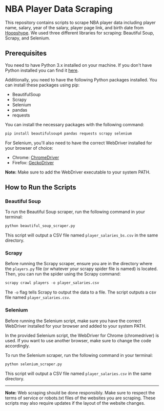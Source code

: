 # NBA Player Data Scraping
This repository contains scripts to scrape NBA player data including player name, salary, year of the salary, player page link, and birth date from [Hoopshype](https://hoopshype.com/). We used three different libraries for scraping: Beautiful Soup, Scrapy, and Selenium.

## Prerequisites
You need to have Python 3.x installed on your machine. If you don't have Python installed you can find it [here](https://www.python.org/downloads/).

Additionally, you need to have the following Python packages installed. You can install these packages using pip:
- BeautifulSoup
- Scrapy
- Selenium
- pandas
- requests

You can install the necessary packages with the following command:
```python 
pip install beautifulsoup4 pandas requests scrapy selenium
```

For Selenium, you'll also need to have the correct WebDriver installed for your browser of choice:

- Chrome: [ChromeDriver](https://sites.google.com/chromium.org/driver/)
- Firefox: [GeckoDriver](https://github.com/mozilla/geckodriver/releases)

**Note:** Make sure to add the WebDriver executable to your system PATH.

## How to Run the Scripts

### Beautiful Soup
To run the Beautiful Soup scraper, run the following command in your terminal:
```python 
python beautiful_soup_scraper.py
```
This script will output a CSV file named `player_salaries_bs.csv` in the same directory.

### Scrapy
Before running the Scrapy scraper, ensure you are in the directory where the `players.py` file (or whatever your scrapy spider file is named) is located. Then, you can run the spider using the Scrapy command:
```python 
scrapy crawl players -o player_salaries.csv
```

The `-o` flag tells Scrapy to output the data to a file. The script outputs a csv file named `player_salaries.csv`.

### Selenium
Before running the Selenium script, make sure you have the correct WebDriver installed for your browser and added to your system PATH.

In the provided Selenium script, the WebDriver for Chrome (chromedriver) is used. If you want to use another browser, make sure to change the code accordingly.

To run the Selenium scraper, run the following command in your terminal:
```python 
python selenium_scraper.py
```

This script will output a CSV file named `player_salaries.csv` in the same directory.

---

**Note:** Web scraping should be done responsibly. Make sure to respect the terms of service or robots.txt files of the websites you are scraping. These scripts may also require updates if the layout of the website changes.



